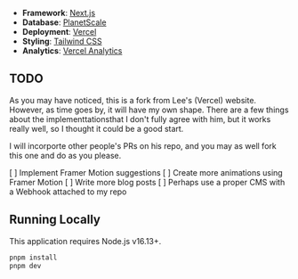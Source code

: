 - **Framework**: [Next.js](https://nextjs.org/)
- **Database**: [PlanetScale](https://planetscale.com)
- **Deployment**: [Vercel](https://vercel.com)
- **Styling**: [Tailwind CSS](https://tailwindcss.com)
- **Analytics**: [Vercel Analytics](https://vercel.com/analytics)

## TODO

As you may have noticed, this is a fork from Lee's (Vercel) website. However, as time goes by, it will have my own shape.
There are a few things about the implementtationsthat I don't fully agree with him, but it works really well, so I thought it could be a good start.

I will incorporte other people's PRs on his repo, and you may as well fork this one and do as you please.

[ ] Implement Framer Motion suggestions
[ ] Create more animations using Framer Motion
[ ] Write more blog posts
[ ] Perhaps use a proper CMS with a Webhook attached to my repo 

## Running Locally

This application requires Node.js v16.13+.

```bash
pnpm install
pnpm dev
```